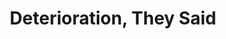---
ee_id: '2144'
site: '1'
type: '2'
url: 2009-057-deterioration-they-said-exhibition-catalog
title: Deterioration, They Said
year: '2009'
display_year: '2009'
medium: Exhibition Catalog
dims: 11.5 x 8.5 x 0.75 inches
pitch: "​Group show catalog @ the Migros.&nbsp;"
ps: "​This isn't specifically a catalog of mine, but of a group show at the Migros
  Museum w/ Ryan Trecartin, Paperrad and Co, and Shana Moulton. Anyway, its worth
  your time if u can find it.&nbsp;"
live_url: ''
related: ''
youtube: ''
related_code: ''
imgs: 2012-057-deterioration-they-said-full-database-ih.jpg
subheading: "(Exhibition Catalog)"
download: ''
add_credit: ''
commission: ''
layout: things-i-made
---